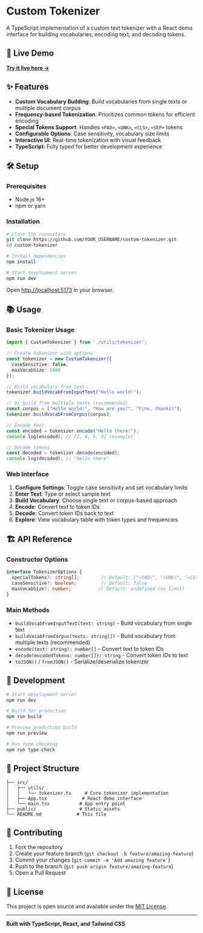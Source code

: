 # Custom Tokenizer

A TypeScript implementation of a custom text tokenizer with a React demo interface for building vocabularies, encoding text, and decoding tokens.

## 🚀 Live Demo

**[Try it live here →](https://yghugardare.github.io/custom-tokenizer/)**

## ✨ Features

- **Custom Vocabulary Building**: Build vocabularies from single texts or multiple document corpus
- **Frequency-based Tokenization**: Prioritizes common tokens for efficient encoding
- **Special Tokens Support**: Handles `<PAD>`, `<UNK>`, `<CLS>`, `<SEP>` tokens
- **Configurable Options**: Case sensitivity, vocabulary size limits
- **Interactive UI**: Real-time tokenization with visual feedback
- **TypeScript**: Fully typed for better development experience

## 🛠️ Setup

### Prerequisites
- Node.js 16+ 
- npm or yarn

### Installation

```bash
# Clone the repository
git clone https://github.com/YOUR_USERNAME/custom-tokenizer.git
cd custom-tokenizer

# Install dependencies
npm install

# Start development server
npm run dev
```

Open [http://localhost:5173](http://localhost:5173) in your browser.

## 📚 Usage

### Basic Tokenizer Usage

```typescript
import { CustomTokenizer } from './utils/tokenizer';

// Create tokenizer with options
const tokenizer = new CustomTokenizer({
  caseSensitive: false,
  maxVocabSize: 1000
});

// Build vocabulary from text
tokenizer.buildVocabFromInputText("Hello world!");

// Or build from multiple texts (recommended)
const corpus = ["Hello world!", "How are you?", "Fine, thanks!"];
tokenizer.buildVocabFromCorpus(corpus);

// Encode text
const encoded = tokenizer.encode("Hello there!");
console.log(encoded); // [2, 4, 5, 3] (example)

// Decode tokens
const decoded = tokenizer.decode(encoded);
console.log(decoded); // "hello there"
```

### Web Interface

1. **Configure Settings**: Toggle case sensitivity and set vocabulary limits
2. **Enter Text**: Type or select sample text
3. **Build Vocabulary**: Choose single text or corpus-based approach
4. **Encode**: Convert text to token IDs
5. **Decode**: Convert token IDs back to text
6. **Explore**: View vocabulary table with token types and frequencies

## 🏗️ API Reference

### Constructor Options
```typescript
interface TokenizerOptions {
  specialTokens?: string[];        // Default: ["<PAD>", "<UNK>", "<CLS>", "<SEP>"]
  caseSensitive?: boolean;         // Default: false
  maxVocabSize?: number;          // Default: undefined (no limit)
}
```

### Main Methods
- `buildVocabFromInputText(text: string)` - Build vocabulary from single text
- `buildVocabFromCorpus(texts: string[])` - Build vocabulary from multiple texts (recommended)
- `encode(text: string): number[]` - Convert text to token IDs
- `decode(encodedTokens: number[]): string` - Convert token IDs to text
- `toJSON()` / `fromJSON()` - Serialize/deserialize tokenizer

## 🔧 Development

```bash
# Start development server
npm run dev

# Build for production
npm run build

# Preview production build
npm run preview

# Run type checking
npm run type-check
```

## 📁 Project Structure

```
├── src/
│   ├── utils/
│   │   └── tokenizer.ts     # Core tokenizer implementation
│   ├── App.tsx             # React demo interface
│   └── main.tsx           # App entry point
├── public/                # Static assets
└── README.md             # This file
```

## 🤝 Contributing

1. Fork the repository
2. Create your feature branch (`git checkout -b feature/amazing-feature`)
3. Commit your changes (`git commit -m 'Add amazing feature'`)
4. Push to the branch (`git push origin feature/amazing-feature`)
5. Open a Pull Request

## 📄 License

This project is open source and available under the [MIT License](LICENSE).

---

**Built with TypeScript, React, and Tailwind CSS**